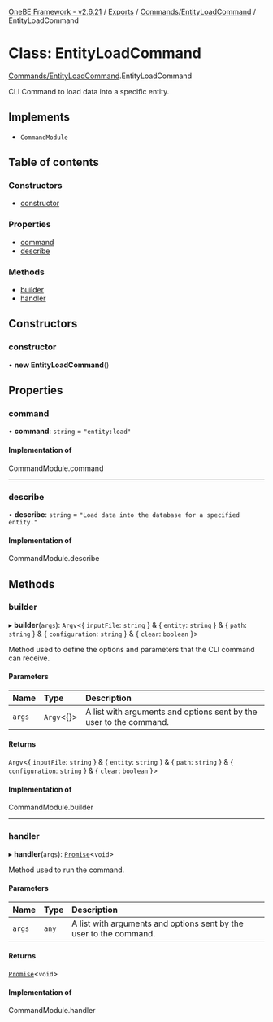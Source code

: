 [OneBE Framework - v2.6.21](../README.md) / [Exports](../modules.md) / [Commands/EntityLoadCommand](../modules/Commands_EntityLoadCommand.md) / EntityLoadCommand

# Class: EntityLoadCommand

[Commands/EntityLoadCommand](../modules/Commands_EntityLoadCommand.md).EntityLoadCommand

CLI Command to load data into a specific entity.

## Implements

- `CommandModule`

## Table of contents

### Constructors

- [constructor](Commands_EntityLoadCommand.EntityLoadCommand.md#constructor)

### Properties

- [command](Commands_EntityLoadCommand.EntityLoadCommand.md#command)
- [describe](Commands_EntityLoadCommand.EntityLoadCommand.md#describe)

### Methods

- [builder](Commands_EntityLoadCommand.EntityLoadCommand.md#builder)
- [handler](Commands_EntityLoadCommand.EntityLoadCommand.md#handler)

## Constructors

### constructor

• **new EntityLoadCommand**()

## Properties

### command

• **command**: `string` = `"entity:load"`

#### Implementation of

CommandModule.command

___

### describe

• **describe**: `string` = `"Load data into the database for a specified entity."`

#### Implementation of

CommandModule.describe

## Methods

### builder

▸ **builder**(`args`): `Argv`<{ `inputFile`: `string`  } & { `entity`: `string`  } & { `path`: `string`  } & { `configuration`: `string`  } & { `clear`: `boolean`  }\>

Method used to define the options and parameters that the CLI command
can receive.

#### Parameters

| Name | Type | Description |
| :------ | :------ | :------ |
| `args` | `Argv`<{}\> | A list with arguments and options sent by the user to the command. |

#### Returns

`Argv`<{ `inputFile`: `string`  } & { `entity`: `string`  } & { `path`: `string`  } & { `configuration`: `string`  } & { `clear`: `boolean`  }\>

#### Implementation of

CommandModule.builder

___

### handler

▸ **handler**(`args`): [`Promise`]( https://developer.mozilla.org/en-US/docs/Web/JavaScript/Reference/Global_Objects/Promise )<`void`\>

Method used to run the command.

#### Parameters

| Name | Type | Description |
| :------ | :------ | :------ |
| `args` | `any` | A list with arguments and options sent by the user to the command. |

#### Returns

[`Promise`]( https://developer.mozilla.org/en-US/docs/Web/JavaScript/Reference/Global_Objects/Promise )<`void`\>

#### Implementation of

CommandModule.handler
